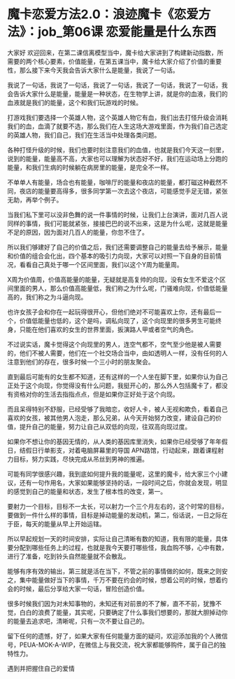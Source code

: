 # 魔卡恋爱方法2.0：浪迹魔卡《恋爱方法》：job_第06课 恋爱能量是什么东西

大家好 欢迎回来，在第二课信离模型当中，魔卡给大家讲到了构建新动指数，所需要的两个核心要素，价值能量，在第五课当中，魔卡给大家介绍了价值的重要性，那么接下来今天我会告诉大家什么是能量，我说了一句话。

我说了一句话，我说了一句话，我说了一句话，我说了一句话，我说了一句话，我会告诉大家什么是能量，能量是一种状态，在生物学上讲，就是你的血液，我们的血液就是我们的能量，这个和我们玩游戏的时候。

打游戏我们要选择一个英雄人物，这个英雄人物它有血，我们出去打怪升级会消耗我们的血，血滴了就要不选，那么我们在人生这场大游戏里面，作为我们自己选定的英雄人物，我们自己，我们在生活当中处理各类问题。

各种打怪升级的时候，我们也要时刻注意我们的血值，也就是我们今天这一刻里，说到的能量，能量高不高，大家也可以理解为状态好不好，我们在运动场上分跑的能量，和我们生病的时候躺在病房里的能量，是完全不一样。

不单单人有能量，场合也有能量，咖啡厅的能量和夜店的能量，都打磁这种截然不同，夜店的能量要高得多，很多同学第一次去这个夜店，可能感觉手足无错，紧张无助，再举个例子。

当我们私下里可以没非色舞的说一件事情的时候，让我们上台演讲，面对几百人说同样的事情，我们可能就紧张，接接巴巴的说不出来，这是为什么呢，这就是能量不足的原因，因为面对几百人的能量，你忽不住了。

所以我们够建好了自己的价值之后，我们还需要调整自己的能量去给予展示，能量和价值的组合会化出，四个基本的吸引力向现，大家可以对照一下自身的目前情况，看看自己真处于哪一个区间里面，我们以这个Y周为能量周。

X周为价值周，价值高能量的能量，无疑就是高复帅的向现，没有女生不爱这个区间里面的男人，那么价值高能量低，我们称之为什么呢，门骚难向现，价值低能量高的，我们称之为斗逼向现。

也许女孩子会和你在一起玩得很开心，但他们绝对不可能喜欢上你，还有最后一个，价值低能量也低的，这个是吗，调私向现了，这个向现里的很多男生可能终身，只能在他们喜欢的女生的世界里面，扳演路人甲或者空气的角色。

不过说实话，魔卡觉得这个向现里的男人，连空气都不，空气至少他是被人需要的，他们不被人需要，他们在一个社交场合当中，由如透明人一样，没有任何的人注意到他们的存在，很多时候一个三小时的朋友聚会。

直到最后可能有的女生都不知道，还有这样的一个人坐在脚下里，如果你认为自己正处于这个向现，你觉得没有什么问题，我挺开心的，那么外人包括魔卡了，都没有资格对你的生活去指指点点，但是如果你正好处于这个向现。

而且呆得特别不舒服，已经受够了我暗恋，收好人卡，被人无视和欺负，看着自己喜欢的女孩，被其他男人泡走，那么兄弟，从今天开始努力改变，建设自己的价值，提升自己的能量，努力让自己从双低的向现，往双高向现过度。

如果你不想让你的基因无情的，从人类的基因库里消失，如果你已经受够了年年假日，结假日行单影支，对着电脑屏幕里的导国 APN路馆，行动起来，跟着课程射力目标，努力实践，尽快完成从吊丝到男神的推遍。

可能有同学很感兴趣，我到底如何提升我的能量呢，这里的魔卡，给大家三个小建议，还有一句作用名，大家如果能够坚持的话，一段时间之后，你就会发现，明显的感觉到自己的能量和状态，发生了根本性的改变，第一。

要射力一个目标，目标不一太长，可以射力一个三个月左右的，这个时常的目标，要做到一件什么样的事情，目标是掉动能量的发动机，第二，俗话说，一日之际在于臣，每天的能量从早上开始运辖。

所以早起规划一天的时间安排，实际让自己清晰有数的知道，我有限的能量，具体要分配到哪些任务上的过程，也就是我今天要打哪些怪，我血购不够，心中有数，进行了准备，吃到铃头自然能量就不会散乱。

能够有序有效的输出，第三就是活在当下，不管之前的事情做的如何，既来之则安之，集中能量做好当下的事情，千万不要在约会的时候，想着公司的时候，想着约会的时候，最后分享给大家一句话，冒险创造价值。

很多时候我们因为对未知事物的，未知还有对前景的不了解，直不不前，犹豫不觉，白白的浪费了能量，其实呢，只要确定了什么事我们想要的，那就大胆掉动你的能量去追求吧，清晰呢，只有一次不要让自己的。

留下任何的遗憾，好了，如果大家有任何能量方面的疑问，欢迎添加我的个人微信号，PEUA-MOK-A-WIP，在微信上与我交流，祝大家都能够购件，属于自己的独特性力。

遇到并把握住自己的爱情